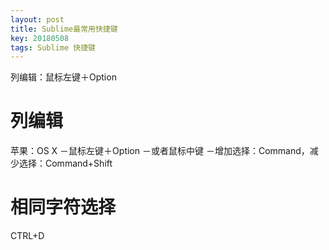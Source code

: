 ```yaml
---
layout: post
title: Sublime最常用快捷键
key: 20180508
tags: Sublime 快捷键
---
```


列编辑：鼠标左键＋Option

<!--more-->


# 列编辑


苹果：OS X
－鼠标左键＋Option
－或者鼠标中键
－增加选择：Command，减少选择：Command+Shift


# 相同字符选择
CTRL+D
